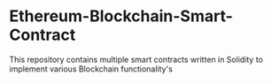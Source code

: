 # Ethereum-Blockchain-Smart-Contract
This repository contains multiple smart contracts written in Solidity to implement various Blockchain functionality's
